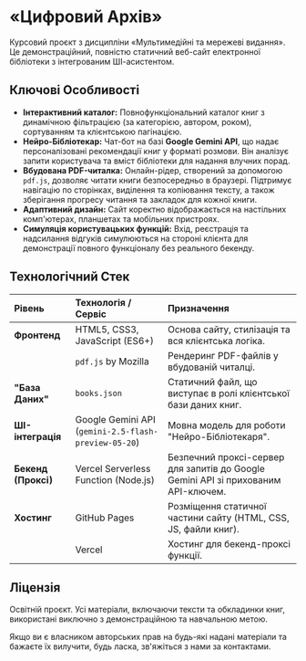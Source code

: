 # «Цифровий Архів»

Курсовий проєкт з дисципліни «Мультимедійні та мережеві видання».
Це демонстраційний, повністю статичний веб-сайт електронної бібліотеки з інтегрованим ШІ-асистентом.

## Ключові Особливості

*   **Інтерактивний каталог:** Повнофункціональний каталог книг з динамічною фільтрацією (за категорією, автором, роком), сортуванням та клієнтською пагінацією.
*   **Нейро-Бібліотекар:** Чат-бот на базі **Google Gemini API**, що надає персоналізовані рекомендації книг у форматі розмови. Він аналізує запити користувача та вміст бібліотеки для надання влучних порад.
*   **Вбудована PDF-читалка:** Онлайн-рідер, створений за допомогою `pdf.js`, дозволяє читати книги безпосередньо в браузері. Підтримує навігацію по сторінках, виділення та копіювання тексту, а також зберігання прогресу читання та закладок для кожної книги.
*   **Адаптивний дизайн:** Сайт коректно відображається на настільних комп'ютерах, планшетах та мобільних пристроях.
*   **Симуляція користувацьких функцій:** Вхід, реєстрація та надсилання відгуків симулюються на стороні клієнта для демонстрації повного функціоналу без реального бекенду.

## Технологічний Стек

| Рівень | Технологія / Сервіс | Призначення |
|:--- |:--- |:--- |
| **Фронтенд** | HTML5, CSS3, JavaScript (ES6+) | Основа сайту, стилізація та вся клієнтська логіка. |
| | `pdf.js` by Mozilla | Рендеринг PDF-файлів у вбудованій читалці. |
| **"База Даних"** | `books.json` | Статичний файл, що виступає в ролі клієнтської бази даних книг. |
| **ШІ-інтеграція** | Google Gemini API (`gemini-2.5-flash-preview-05-20`) | Мовна модель для роботи "Нейро-Бібліотекаря". |
| **Бекенд (Проксі)**| Vercel Serverless Function (Node.js) | Безпечний проксі-сервер для запитів до Google Gemini API зі прихованим API-ключем. |
| **Хостинг** | GitHub Pages | Розміщення статичної частини сайту (HTML, CSS, JS, файли книг). |
| | Vercel | Хостинг для бекенд-проксі функції. |

## Ліцензія

Освітній проєкт. Усі матеріали, включаючи тексти та обкладинки книг, використані виключно з демонстраційною та навчальною метою.

Якщо ви є власником авторських прав на будь-які надані матеріали та бажаєте їх вилучити, будь ласка, зв'яжіться з нами за контактами.
